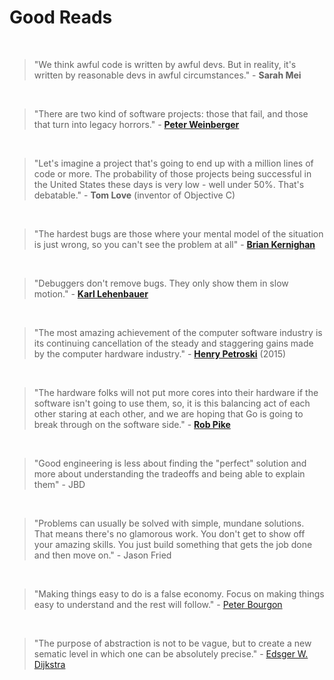 # Good Reads

<!-- 1 --> &nbsp;

> "We think awful code is written by awful devs. But in reality, it's written by reasonable devs in awful circumstances." - **Sarah Mei**

<!-- 2 --> &nbsp;

> "There are two kind of software projects: those that fail, and those that turn into legacy horrors." - **[Peter Weinberger](https://en.wikipedia.org/wiki/Peter_J._Weinberger)**

<!-- 3 --> &nbsp;

> "Let's imagine a project that's going to end up with a million lines of code or more. The probability of those projects being successful in the United States these days is very low - well under 50%. That's debatable." - **Tom Love** (inventor of Objective C)

<!-- 4 --> &nbsp;

> "The hardest bugs are those where your mental model of the situation is just wrong, so you can't see the problem at all" - **[Brian Kernighan](https://en.wikipedia.org/wiki/Brian_Kernighan)**

<!-- 5 --> &nbsp;

> "Debuggers don't remove bugs. They only show them in slow motion." - [**Karl Lehenbauer**](https://en.wikipedia.org/wiki/Karl_Lehenbauer)

<!-- 6 --> &nbsp;

> "The most amazing achievement of the computer software industry is its continuing cancellation of the steady and staggering gains made by the computer hardware industry." - [**Henry Petroski**](https://en.wikipedia.org/wiki/Henry_Petroski) (2015)

<!-- 7 --> &nbsp;

> "The hardware folks will not put more cores into their hardware if the software isn't going to use them, so, it is this balancing act of each other staring at each other, and we are hoping that Go is going to break through on the software side." - [**Rob Pike**](https://en.wikipedia.org/wiki/Rob_Pike)

<!-- 8 --> &nbsp;

> "Good engineering is less about finding the "perfect" solution and more about understanding the tradeoffs and being able to explain them" - JBD

<!-- 9 --> &nbsp;

> "Problems can usually be solved with simple, mundane solutions. That means there's no glamorous work. You don't get to show off your amazing skills. You just build something that gets the job done and then move on." - Jason Fried

<!-- 10 --> &nbsp;

> "Making things easy to do is a false economy. Focus on making things easy to understand and the rest will follow." - [Peter Bourgon](https://peter.bourgon.org/)

<!-- 11 --> &nbsp;

> "The purpose of abstraction is not to be vague, but to create a new  sematic level in which one can be absolutely precise." - [Edsger W. Dijkstra](https://en.wikipedia.org/wiki/Edsger_W._Dijkstra)

